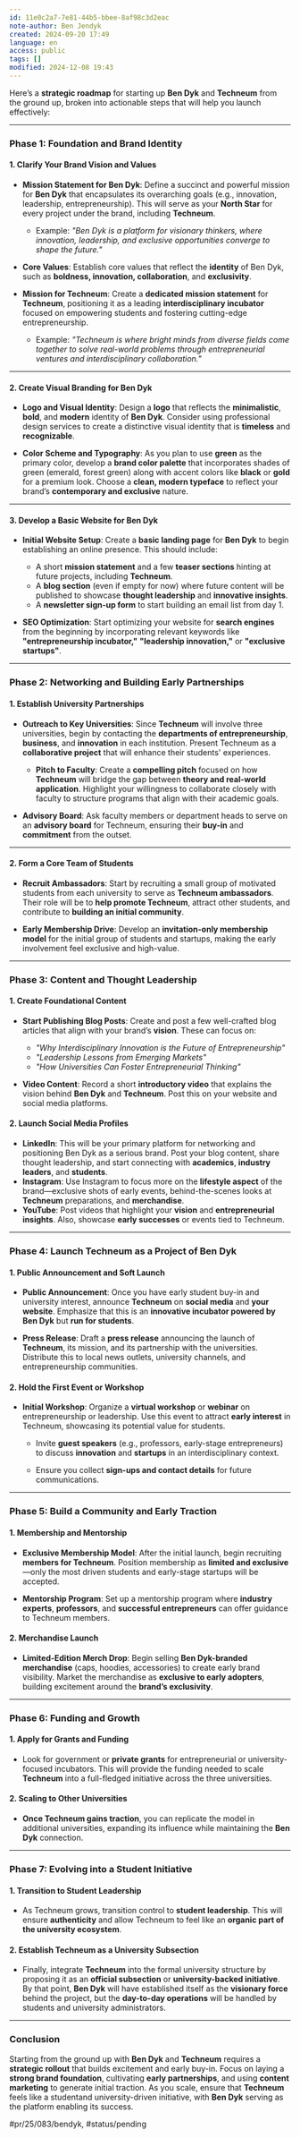 ```yaml
---
id: 11e0c2a7-7e81-44b5-bbee-8af98c3d2eac
note-author: Ben Jendyk
created: 2024-09-20 17:49
language: en
access: public
tags: []
modified: 2024-12-08 19:43
---
```


Here’s a **strategic roadmap** for starting up **Ben Dyk** and **Techneum** from the ground up, broken into actionable steps that will help you launch effectively:

---

### **Phase 1: Foundation and Brand Identity**

#### **1. Clarify Your Brand Vision and Values**

- **Mission Statement for Ben Dyk**: Define a succinct and powerful mission for **Ben Dyk** that encapsulates its overarching goals (e.g., innovation, leadership, entrepreneurship). This will serve as your **North Star** for every project under the brand, including **Techneum**.
  - Example: *"Ben Dyk is a platform for visionary thinkers, where innovation, leadership, and exclusive opportunities converge to shape the future."*

- **Core Values**: Establish core values that reflect the **identity** of Ben Dyk, such as **boldness, innovation, collaboration**, and **exclusivity**.

- **Mission for Techneum**: Create a **dedicated mission statement** for **Techneum**, positioning it as a leading **interdisciplinary incubator** focused on empowering students and fostering cutting-edge entrepreneurship.
  - Example: *"Techneum is where bright minds from diverse fields come together to solve real-world problems through entrepreneurial ventures and interdisciplinary collaboration."*

---

#### **2. Create Visual Branding for Ben Dyk**

- **Logo and Visual Identity**: Design a **logo** that reflects the **minimalistic**, **bold**, and **modern** identity of **Ben Dyk**. Consider using professional design services to create a distinctive visual identity that is **timeless** and **recognizable**.
  
- **Color Scheme and Typography**: As you plan to use **green** as the primary color, develop a **brand color palette** that incorporates shades of green (emerald, forest green) along with accent colors like **black** or **gold** for a premium look. Choose a **clean, modern typeface** to reflect your brand’s **contemporary and exclusive** nature.

---

#### **3. Develop a Basic Website for Ben Dyk**

- **Initial Website Setup**: Create a **basic landing page** for **Ben Dyk** to begin establishing an online presence. This should include:
  - A short **mission statement** and a few **teaser sections** hinting at future projects, including **Techneum**.
  - A **blog section** (even if empty for now) where future content will be published to showcase **thought leadership** and **innovative insights**.
  - A **newsletter sign-up form** to start building an email list from day 1.
  
- **SEO Optimization**: Start optimizing your website for **search engines** from the beginning by incorporating relevant keywords like **"entrepreneurship incubator,"** **"leadership innovation,"** or **"exclusive startups"**.

---

### **Phase 2: Networking and Building Early Partnerships**

#### **1. Establish University Partnerships**

- **Outreach to Key Universities**: Since **Techneum** will involve three universities, begin by contacting the **departments of entrepreneurship**, **business**, and **innovation** in each institution. Present Techneum as a **collaborative project** that will enhance their students' experiences.
  
  - **Pitch to Faculty**: Create a **compelling pitch** focused on how **Techneum** will bridge the gap between **theory and real-world application**. Highlight your willingness to collaborate closely with faculty to structure programs that align with their academic goals.

- **Advisory Board**: Ask faculty members or department heads to serve on an **advisory board** for Techneum, ensuring their **buy-in** and **commitment** from the outset.

---

#### **2. Form a Core Team of Students**

- **Recruit Ambassadors**: Start by recruiting a small group of motivated students from each university to serve as **Techneum ambassadors**. Their role will be to **help promote Techneum**, attract other students, and contribute to **building an initial community**.
  
- **Early Membership Drive**: Develop an **invitation-only membership model** for the initial group of students and startups, making the early involvement feel exclusive and high-value.

---

### **Phase 3: Content and Thought Leadership**

#### **1. Create Foundational Content**

- **Start Publishing Blog Posts**: Create and post a few well-crafted blog articles that align with your brand’s **vision**. These can focus on:
  - *"Why Interdisciplinary Innovation is the Future of Entrepreneurship"*
  - *"Leadership Lessons from Emerging Markets"*
  - *"How Universities Can Foster Entrepreneurial Thinking"*
  
- **Video Content**: Record a short **introductory video** that explains the vision behind **Ben Dyk** and **Techneum**. Post this on your website and social media platforms.

#### **2. Launch Social Media Profiles**

- **LinkedIn**: This will be your primary platform for networking and positioning Ben Dyk as a serious brand. Post your blog content, share thought leadership, and start connecting with **academics**, **industry leaders**, and **students**.
- **Instagram**: Use Instagram to focus more on the **lifestyle aspect** of the brand—exclusive shots of early events, behind-the-scenes looks at **Techneum** preparations, and **merchandise**.
- **YouTube**: Post videos that highlight your **vision** and **entrepreneurial insights**. Also, showcase **early successes** or events tied to Techneum.

---

### **Phase 4: Launch Techneum as a Project of Ben Dyk**

#### **1. Public Announcement and Soft Launch**

- **Public Announcement**: Once you have early student buy-in and university interest, announce **Techneum** on **social media** and **your website**. Emphasize that this is an **innovative incubator powered by Ben Dyk** but **run for students**.

- **Press Release**: Draft a **press release** announcing the launch of **Techneum**, its mission, and its partnership with the universities. Distribute this to local news outlets, university channels, and entrepreneurship communities.

#### **2. Hold the First Event or Workshop**

- **Initial Workshop**: Organize a **virtual workshop** or **webinar** on entrepreneurship or leadership. Use this event to attract **early interest** in Techneum, showcasing its potential value for students.
  
  - Invite **guest speakers** (e.g., professors, early-stage entrepreneurs) to discuss **innovation** and **startups** in an interdisciplinary context.
  
  - Ensure you collect **sign-ups and contact details** for future communications.

---

### **Phase 5: Build a Community and Early Traction**

#### **1. Membership and Mentorship**

- **Exclusive Membership Model**: After the initial launch, begin recruiting **members for Techneum**. Position membership as **limited and exclusive**—only the most driven students and early-stage startups will be accepted.
  
- **Mentorship Program**: Set up a mentorship program where **industry experts**, **professors**, and **successful entrepreneurs** can offer guidance to Techneum members.

#### **2. Merchandise Launch**

- **Limited-Edition Merch Drop**: Begin selling **Ben Dyk-branded merchandise** (caps, hoodies, accessories) to create early brand visibility. Market the merchandise as **exclusive to early adopters**, building excitement around the **brand’s exclusivity**.

---

### **Phase 6: Funding and Growth**

#### **1. Apply for Grants and Funding**

- Look for government or **private grants** for entrepreneurial or university-focused incubators. This will provide the funding needed to scale **Techneum** into a full-fledged initiative across the three universities.

#### **2. Scaling to Other Universities**

- **Once Techneum gains traction**, you can replicate the model in additional universities, expanding its influence while maintaining the **Ben Dyk** connection.

---

### **Phase 7: Evolving into a Student Initiative**

#### **1. Transition to Student Leadership**

- As Techneum grows, transition control to **student leadership**. This will ensure **authenticity** and allow Techneum to feel like an **organic part of the university ecosystem**.

#### **2. Establish Techneum as a University Subsection**

- Finally, integrate **Techneum** into the formal university structure by proposing it as an **official subsection** or **university-backed initiative**. By that point, **Ben Dyk** will have established itself as the **visionary force** behind the project, but the **day-to-day operations** will be handled by students and university administrators.

---

### Conclusion

Starting from the ground up with **Ben Dyk** and **Techneum** requires a **strategic rollout** that builds excitement and early buy-in. Focus on laying a **strong brand foundation**, cultivating **early partnerships**, and using **content marketing** to generate initial traction. As you scale, ensure that **Techneum** feels like a studentand university-driven initiative, with **Ben Dyk** serving as the platform enabling its success.


#pr/25/083/bendyk, #status/pending